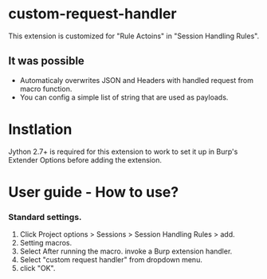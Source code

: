 # custom-request-handler
This extension is customized for "Rule Actoins" in "Session Handling Rules".

## It was possible
* Automaticaly overwrites JSON and Headers with handled request from macro function.
* You can config a simple list of string that are used as payloads.

# Instlation
Jython 2.7+ is required for this extension to work to set it up in Burp's Extender Options before adding the extension. 

# User guide - How to use?
### Standard settings.
1. Click Project options > Sessions > Session Handling Rules > add.
2. Setting macros.
3. Select After running the macro. invoke a Burp extension handler.
4. Select "custom request handler" from dropdown menu.
5. click "OK".
